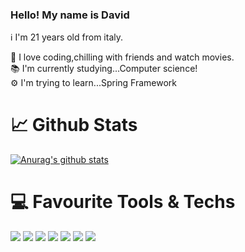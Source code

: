 
### Hello! My name is David

ℹ️ I'm 21 years old from italy.


🍿 I love coding,chilling with friends and watch movies.  
📚 I'm currently studying...Computer science!  
⚙️ I'm trying to learn...Spring Framework

# 📈 Github Stats
[![Anurag's github stats](https://github-readme-stats.vercel.app/api?username=FlowZz99&theme=dark)](https://github.com/anuraghazra/github-readme-stats)
# 💻 Favourite Tools & Techs
![](https://img.shields.io/badge/Editor-Intellij-informational?style=flat&logo=<LOGO_NAME>&logoColor=white&color=2bbc8a)
![](https://img.shields.io/badge/Code-Java-informational?style=flat&logo=<LOGO_NAME>&logoColor=white&color=2bbc8a)
![](https://img.shields.io/badge/OS-Windows-informational?style=flat&logo=<LOGO_NAME>&logoColor=white&color=2bbc8a)
![](https://img.shields.io/badge/ProjectManagement-Maven-informational?style=flat&logo=<LOGO_NAME>&logoColor=white&color=2bbc8a)
![](https://img.shields.io/badge/VCS-Git-informational?style=flat&logo=<LOGO_NAME>&logoColor=white&color=2bbc8a)
![](https://img.shields.io/badge/Database-MySQL-informational?style=flat&logo=<LOGO_NAME>&logoColor=white&color=2bbc8a)
![](https://img.shields.io/badge/Database-MongoDB-informational?style=flat&logo=<LOGO_NAME>&logoColor=white&color=2bbc8a)









